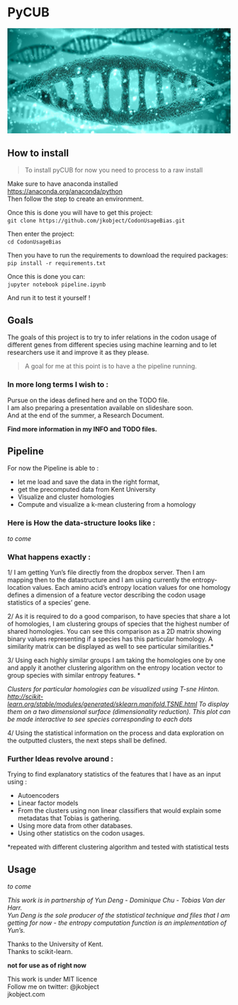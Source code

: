 # PyCUB

<img src="other/Sum1.jpg" width="800"/>


## How to install

>To install pyCUB for now you need to process to a raw install

Make sure to have anaconda installed https://anaconda.org/anaconda/python  
Then follow the step to create an environment.

Once this is done you will have to get this project:   
`git clone https://github.com/jkobject/CodonUsageBias.git`

Then enter the project:   
`cd CodonUsageBias`

Then you have to run the requirements to download the required packages:  
`pip install -r requirements.txt`

Once this is done you can:   
`jupyter notebook pipeline.ipynb`

And run it to test it yourself !

 
## Goals 

The goals of this project is to try to infer relations in the codon usage of different genes from different species using machine learning and to let researchers use it and improve it as they please.

>A goal for me at this point is to have a the pipeline running.


### In more long terms I wish to :
Pursue on the ideas defined here and on the TODO file.   
I am also preparing a presentation available on slideshare soon.  
And at the end of the summer, a Research Document.   



__Find more information in my INFO and TODO files.__

## Pipeline

For now the Pipeline is able to :  
- let me load and save the data in the right format,  
- get the precomputed data from Kent University  
- Visualize and cluster homologies   
- Compute and visualize a k-mean clustering from a homology   

### Here is How the data-structure looks like :
 
*to come*

### What happens exactly : 
1/ I am getting Yun’s file directly from the dropbox server. Then I am mapping then to the datastructure and I am using currently the entropy-location values. 
Each amino acid’s entropy location values for one homology defines a dimension of a feature vector describing the codon usage statistics of a species’ gene. 

2/ As it is required to do a good comparison, to have species that share a lot of homologies, I am clustering groups of species that the highest number of shared homologies. You can see this comparison as a 2D matrix showing binary values representing if a species has this particular homology. A similarity matrix can be displayed as well to see particular similarities.*

3/ Using each highly similar groups I am taking the homologies one by one and apply it another clustering algorithm on the entropy location vector to group species with similar entropy features. *

_Clusters for particular homologies can be visualized using T-sne Hinton. 
http://scikit-learn.org/stable/modules/generated/sklearn.manifold.TSNE.html 
 To display them on a two dimensional surface (dimensionality reduction). This plot can be made interactive to see species corresponding to each dots_

4/ Using the statistical information on the process and data exploration on the outputted clusters, the next steps shall be defined. 

### Further Ideas revolve around :
Trying to find explanatory statistics of the features that I have as an input using :    
 * Autoencoders
 * Linear factor models
 * From the clusters using non linear classifiers that would explain some metadatas that Tobias is gathering.
 * Using more data from other databases. 
 * Using other statistics on the codon usages. 
 
*repeated with different clustering algorithm and tested with statistical tests

## Usage
*to come*

_This work is in partnership of Yun Deng - Dominique Chu - Tobias Van der Harr._    
_Yun Deng is the sole producer of the statistical technique and files that I am getting for now - the entropy computation function is an implementation of Yun’s._

 Thanks to the University of Kent.    
 Thanks to scikit-learn. 

__not for use as of right now__

This work is under MIT licence   
Follow me on twitter: @jkobject   
jkobject.com
